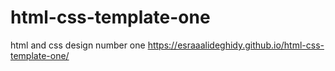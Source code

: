 # html-css-template-one
html and css design number one
 https://esraaalideghidy.github.io/html-css-template-one/
